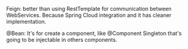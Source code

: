 Feign: better than using RestTemplate for communication between WebServices. Because Spring Cloud integration and
it has cleaner implementation.

@Bean: It's for create a component, like @Component Singleton that's going to be injectable in others components.
